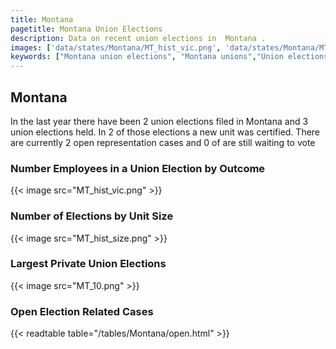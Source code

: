 ```yaml
---
title: Montana
pagetitle: Montana Union Elections
description: Data on recent union elections in  Montana .
images: ['data/states/Montana/MT_hist_vic.png', 'data/states/Montana/MT_hist_size.png', 'data/states/Montana/MT_10.png']
keywords: ["Montana union elections", "Montana unions","Union elections"]
---
```

##  Montana

In the last year there have been 2 union elections filed in Montana and 3 union elections held. In 2 of those elections a new unit was certified. There are currently 2 open representation cases and 0 of are still waiting to vote

### Number Employees in a Union Election by Outcome
{{< image src="MT_hist_vic.png" >}}

### Number of Elections by Unit Size
{{< image src="MT_hist_size.png" >}}

### Largest Private Union Elections
{{< image src="MT_10.png" >}}

### Open Election Related Cases
{{< readtable table="/tables/Montana/open.html" >}}


